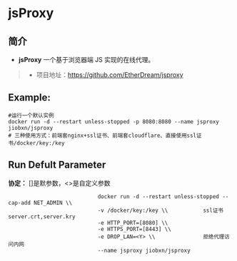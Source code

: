 jsProxy
===
## 简介
* **jsProxy** 一个基于浏览器端 JS 实现的在线代理。
> * 项目地址：https://github.com/EtherDream/jsproxy


## Example:

    #运行一个默认实例
    docker run -d --restart unless-stopped -p 8080:8080 --name jsproxy jiobxn/jsproxy
    # 三种使用方式：前端套nginx+ssl证书、前端套cloudflare、直接使用ssl证书/docker/key:/key


## Run Defult Parameter
**协定：** []是默参数，<>是自定义参数

                                docker run -d --restart unless-stopped --cap-add NET_ADMIN \\
                                -v /docker/key:/key \\           ssl证书 server.crt,server.kry
                                -e HTTP_PORT=[8080] \\
                                -e HTTPS_PORT=[8443] \\
                                -e DROP_LAN=<Y> \\               拒绝代理访问内网
                                --name jsproxy jiobxn/jsproxy
